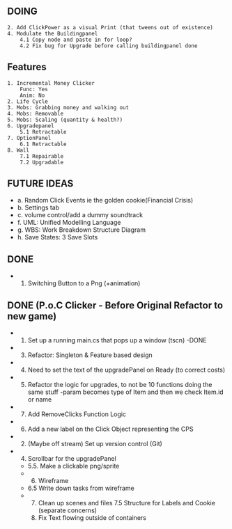 ## DOING
	2. Add ClickPower as a visual Print (that tweens out of existence)
	4. Modulate the Buildingpanel
		4.1 Copy node and paste in for loop?
		4.2 Fix bug for Upgrade before calling buildingpanel done

## Features
	1. Incremental Money Clicker
		Func: Yes
		Anim: No
	2. Life Cycle
	3. Mobs: Grabbing money and walking out
	4. Mobs: Removable
	5. Mobs: Scaling (quantity & health?)
	6. Upgradepanel
		5.1 Retractable
	7. OptionPanel
		6.1 Retractable
	8. Wall
		7.1 Repairable
		7.2 Upgradable

## FUTURE IDEAS
- a. Random Click Events ie the golden cookie(Financial Crisis)
- b. Settings tab
- c. volume control/add a dummy soundtrack
- f. UML: Unified Modelling Language
- g. WBS: Work Breakdown Structure Diagram
- h. Save States: 3 Save Slots

## DONE
- 1. Switching Button to a Png (+animation)

## DONE (P.o.C Clicker - Before Original Refactor to new game)
- 1. Set up a running main.cs that pops up a window (tscn) -DONE
- 3. Refactor: Singleton & Feature based design
- 4. Need to set the text of the upgradePanel on Ready (to correct costs)
- 5. Refactor the logic for upgrades, to not be 10 functions doing the same stuff
		-param becomes type of Item and then we check Item.id or name
- 7. Add RemoveClicks Function Logic
- 6. Add a new label on the Click Object representing the CPS
- 2. (Maybe off stream) Set up version control (Git)
- 4. Scrollbar for the upgradePanel
	- 5.5. Make a clickable png/sprite
	- 6. Wireframe
	- 6.5 Write down tasks from wireframe
	- 7. Clean up scenes and files
	7.5 Structure for Labels and Cookie (separate concerns)
		3. Fix Text flowing outside of containers
